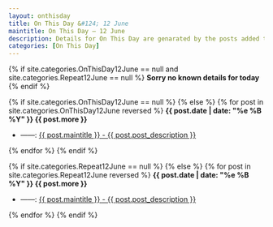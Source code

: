 ```yaml
---
layout: onthisday
title: On This Day &#124; 12 June
maintitle: On This Day — 12 June
description: Details for On This Day are genarated by the posts added to the website so the content is subject to changes/updates over time.
categories: [On This Day]
---
```


{% if site.categories.OnThisDay12June == null and site.categories.Repeat12June == null %}
<strong>Sorry no known details for today</strong>
{% endif %}

{% if site.categories.OnThisDay12June == null %}
{% else %}
{% for post in site.categories.OnThisDay12June reversed %}
<strong>{{ post.date | date: "%e %B %Y" }} {{ post.more }}</strong>
<ul>
<li> ——: <a href="{{ post.url }}">{{ post.maintitle }} - {{ post.post_description }}</a></li>
</ul>
{% endfor %}
{% endif %}

{% if site.categories.Repeat12June == null %}
{% else %}
{% for post in site.categories.Repeat12June reversed %}
<strong>{{ post.date | date: "%e %B %Y" }} {{ post.more }}</strong>
<ul>
<li> ——: <a href="{{ post.url }}">{{ post.maintitle }} - {{ post.post_description }}</a></li>
</ul>
{% endfor %}
{% endif %}
